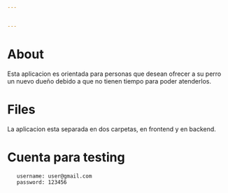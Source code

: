 ```yaml
---


---
```


<h1 id="about">About</h1>
<p>Esta aplicacion es orientada para  personas que desean ofrecer a su perro un nuevo dueño debido a que no tienen tiempo para poder atenderlos.</p>
<h1 id="files">Files</h1>
<p>La aplicacion esta separada en dos carpetas, en frontend y en backend.</p>
<h1 id="cuenta-para-testing">Cuenta para testing</h1>
<pre><code>   username: user@gmail.com
   password: 123456
</code></pre>


